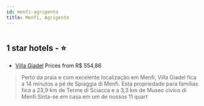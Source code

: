 ```yaml
---
id: menfi-agrigento
title: Menfi, Agrigento
---
```


<center><img src="https://i.travelapi.com/hotels/20000000/19850000/19847400/19847303/38e42dbc_z.jpg" alt="" /></center>


##  1 star hotels - ⭐️

-    [Villa Giadel](https://www.hurb.com/br/aud/https://www.hurb.com/br/hotels/menfi/villa-giadel-HT-1MN6?cmp=18055) Prices from R$ 554,86
   > Perto da praia e com excelente localização em Menfi, Villa Giadel fica a 14 minutos a pé de Spiaggia di Menfi.  Esta propriedade para famílias fica a 23,9 km de Terme di Sciacca e a 3,3 km de Museo civico di Menfi.Sinta-se em casa em um de nossos 11 quart
